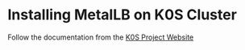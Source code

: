 # Installing MetalLB on K0S Cluster

Follow the documentation from the [K0S Project Website](https://docs.k0sproject.io/stable/examples/metallb-loadbalancer/)
